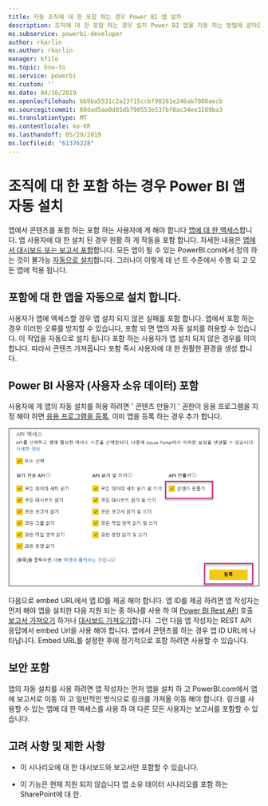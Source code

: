 ```yaml
---
title: 자동 조직에 대 한 포함 하는 경우 Power BI 앱 설치
description: 조직에 대 한 포함 하는 경우 설치 Power BI 앱을 자동 하는 방법에 알아봅니다.
ms.subservice: powerbi-developer
author: rkarlin
ms.author: rkarlin
manager: kfile
ms.topic: how-to
ms.service: powerbi
ms.custom: ''
ms.date: 04/16/2019
ms.openlocfilehash: bb9ba5531c2a23f15ccbf98261e246ab7080aecb
ms.sourcegitcommit: 60dad5aa0d85db790553e537bf8ac34ee3289ba3
ms.translationtype: MT
ms.contentlocale: ko-KR
ms.lasthandoff: 05/29/2019
ms.locfileid: "61376228"
---
```

# <a name="auto-install-power-bi-apps-when-embedding-for-your-organization"></a>조직에 대 한 포함 하는 경우 Power BI 앱 자동 설치

앱에서 콘텐츠를 포함 하는 포함 하는 사용자에 게 해야 합니다 [앱에 대 한 액세스](../service-create-distribute-apps.md)합니다. 앱 사용자에 대 한 설치 된 경우 원활 하 게 작동을 포함 합니다. 자세한 내용은 [앱에서 대시보드 또는 보고서 포함](embed-from-apps.md)합니다. 모든 앱이 될 수 있는 PowerBI.com에서 정의 하는 것이 불가능 [자동으로 설치](https://powerbi.microsoft.com/blog/automatically-install-apps/)합니다. 그러나이 이렇게 테 넌 트 수준에서 수행 되 고 모든 앱에 적용 됩니다.

## <a name="auto-install-app-on-embedding"></a>포함에 대 한 앱을 자동으로 설치 합니다.

사용자가 앱에 액세스할 경우 앱 설치 되지 않은 실패를 포함 합니다. 앱에서 포함 하는 경우 이러한 오류를 방지할 수 있습니다, 포함 되 면 앱의 자동 설치를 허용할 수 있습니다. 이 작업을 자동으로 설치 됩니다 포함 하는 사용자가 앱 설치 되지 않은 경우를 의미 합니다. 따라서 콘텐츠 가져옵니다 포함 즉시 사용자에 대 한 원활한 환경을 생성 합니다.

## <a name="embed-for-power-bi-users-user-owns-data"></a>Power BI 사용자 (사용자 소유 데이터) 포함

사용자에 게 앱의 자동 설치를 허용 하려면 ' 콘텐츠 만들기 ' 권한이 응용 프로그램을 지정 해야 하면 [응용 프로그램을 등록](register-app.md#register-with-the-power-bi-application-registration-tool), 이미 앱을 등록 하는 경우 추가 합니다.

![콘텐츠를 만드는 앱 등록](media/embed-auto-install-app/register-app-create-content.png)

다음으로 embed URL에서 앱 ID를 제공 해야 합니다. 앱 ID를 제공 하려면 앱 작성자는 먼저 해야 앱을 설치한 다음 지원 되는 중 하나를 사용 하 여 [Power BI Rest API](https://docs.microsoft.com/rest/api/power-bi/) 호출 [보고서 가져오기](https://docs.microsoft.com/rest/api/power-bi/reports/getreports) 하거나 [대시보드 가져오기](https://docs.microsoft.com/rest/api/power-bi/dashboards/getdashboards)합니다. 그런 다음 앱 작성자는 REST API 응답에서 embed Url을 사용 해야 합니다. 앱에서 콘텐츠를 하는 경우 앱 ID URL에 나타납니다.  Embed URL를 설정한 후에 정기적으로 포함 하려면 사용할 수 있습니다.

## <a name="secure-embed"></a>보안 포함

앱의 자동 설치를 사용 하려면 앱 작성자는 먼저 앱을 설치 하 고 PowerBI.com에서 앱에 보고서로 이동 하 고 일반적인 방식으로 링크를 가져올 이동 해야 합니다. 링크를 사용할 수 있는 앱에 대 한 액세스를 사용 하 여 다른 모든 사용자는 보고서를 포함할 수 있습니다.

## <a name="considerations-and-limitations"></a>고려 사항 및 제한 사항

* 이 시나리오에 대 한 대시보드와 보고서만 포함할 수 있습니다.

* 이 기능은 현재 지원 되지 않습니다 앱 소유 데이터 시나리오를 포함 하는 SharePoint에 대 한.